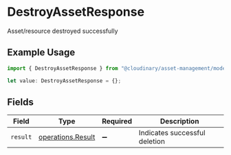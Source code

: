 # DestroyAssetResponse

Asset/resource destroyed successfully

## Example Usage

```typescript
import { DestroyAssetResponse } from "@cloudinary/asset-management/models/operations";

let value: DestroyAssetResponse = {};
```

## Fields

| Field                                                  | Type                                                   | Required                                               | Description                                            |
| ------------------------------------------------------ | ------------------------------------------------------ | ------------------------------------------------------ | ------------------------------------------------------ |
| `result`                                               | [operations.Result](../../models/operations/result.md) | :heavy_minus_sign:                                     | Indicates successful deletion                          |